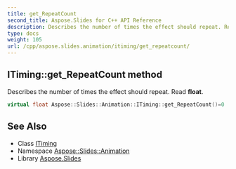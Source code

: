 ```yaml
---
title: get_RepeatCount
second_title: Aspose.Slides for C++ API Reference
description: Describes the number of times the effect should repeat. Read float.
type: docs
weight: 105
url: /cpp/aspose.slides.animation/itiming/get_repeatcount/
---
```

## ITiming::get_RepeatCount method


Describes the number of times the effect should repeat. Read **float**.

```cpp
virtual float Aspose::Slides::Animation::ITiming::get_RepeatCount()=0
```

## See Also

* Class [ITiming](../)
* Namespace [Aspose::Slides::Animation](../../)
* Library [Aspose.Slides](../../../)
